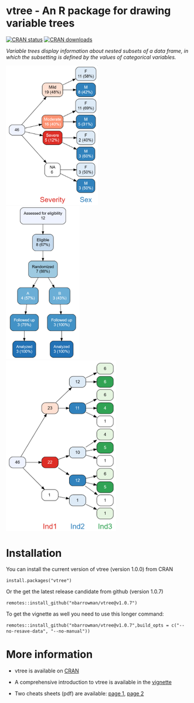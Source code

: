 vtree - An R package for drawing variable trees
=====

[![CRAN
status](http://www.r-pkg.org/badges/version/vtree)](https://cran.r-project.org/package=vtree)
[![CRAN
downloads](https://cranlogs.r-pkg.org/badges/grand-total/vtree)](https://cranlogs.r-pkg.org/badges/grand-total/vtree)

*Variable trees display information about nested subsets of a data frame, in which the subsetting is defined by the values of categorical variables.*

<img src="https://github.com/nbarrowman/vtree/blob/master/cheatsheets/png/v1.png" width="250">&nbsp;&nbsp;&nbsp;&nbsp;&nbsp;&nbsp;&nbsp;&nbsp;&nbsp;&nbsp;&nbsp;&nbsp;&nbsp;&nbsp;&nbsp;&nbsp;&nbsp;<img src="https://github.com/nbarrowman/vtree/blob/master/cheatsheets/png/t7.png" width="200">&nbsp;&nbsp;&nbsp;&nbsp;&nbsp;&nbsp;&nbsp;<img src="https://github.com/nbarrowman/vtree/blob/master/cheatsheets/png/t1.png" width="300">

# Installation

You can install the current version of vtree (version 1.0.0) from CRAN

```
install.packages("vtree")
```

Or the get the latest release candidate from github (version 1.0.7)

```
remotes::install_github("nbarrowman/vtree@v1.0.7")
```

To get the vignette as well you need to use this longer command:

```
remotes::install_github("nbarrowman/vtree@v1.0.7",build_opts = c("--no-resave-data", "--no-manual"))
```

# More information

* vtree is available on [CRAN](https://cran.r-project.org/package=vtree)

* A comprehensive introduction to vtree is available in the [vignette](https://cran.r-project.org/web/packages/vtree/vignettes/vtree.html)

* Two cheats sheets (pdf) are available: [page 1](https://github.com/nbarrowman/vtree/blob/master/cheatsheets/vtree_cheatsheet_v0.0.8.pdf), [page 2](https://github.com/nbarrowman/vtree/blob/master/cheatsheets/vtree_cheatsheet_page2.pdf)

